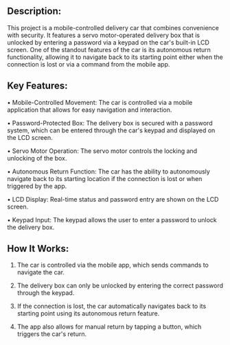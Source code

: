## Description:
This project is a mobile-controlled delivery car that combines convenience with security.
It features a servo motor-operated delivery box that is unlocked by entering a password via a keypad on the car's built-in LCD screen.
One of the standout features of the car is its autonomous return functionality, allowing it to navigate back to its starting point either when the connection is lost or via a command from the mobile app.

## Key Features:
• Mobile-Controlled Movement: The car is controlled via a mobile application that allows for easy navigation and interaction.

• Password-Protected Box: The delivery box is secured with a password system, which can be entered through the car's keypad and displayed on the LCD screen.

• Servo Motor Operation: The servo motor controls the locking and unlocking of the box.

• Autonomous Return Function: The car has the ability to autonomously navigate back to its starting location if the connection is lost or when triggered by the app.

• LCD Display: Real-time status and password entry are shown on the LCD screen.

• Keypad Input: The keypad allows the user to enter a password to unlock the delivery box.

## How It Works:
1. The car is controlled via the mobile app, which sends commands to navigate the car.
   
2. The delivery box can only be unlocked by entering the correct password through the keypad.
   
3. If the connection is lost, the car automatically navigates back to its starting point using its autonomous return feature.

4. The app also allows for manual return by tapping a button, which triggers the car's return.
